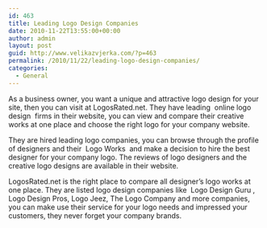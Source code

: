 ```yaml
---
id: 463
title: Leading Logo Design Companies
date: 2010-11-22T13:55:00+00:00
author: admin
layout: post
guid: http://www.velikazvjerka.com/?p=463
permalink: /2010/11/22/leading-logo-design-companies/
categories:
  - General
---
```

As a business owner, you want a unique and attractive logo design for your site, then you can visit at LogosRated.net. They have leading &nbsp;online logo design&nbsp; firms in their website, you can view and compare their creative works at one place and choose the right logo for your company website.

They are hired leading logo companies, you can browse through the profile of designers and their &nbsp;Logo Works&nbsp; and make a decision to hire the best designer for your company logo. The reviews of logo designers and the creative logo designs are available in their website.

LogosRated.net is the right place to compare all designer&#8217;s logo works at one place. They are listed logo design companies like &nbsp;Logo Design Guru&nbsp;, Logo Design Pros, Logo Jeez, The Logo Company and more companies, you can make use their service for your logo needs and impressed your customers, they never forget your company brands.